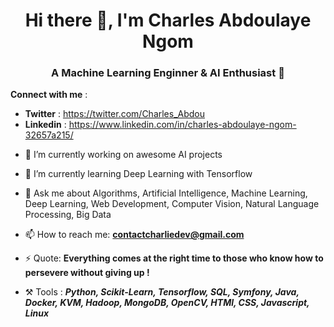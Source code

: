 <h1 align="center"> Hi there 👋, I'm Charles Abdoulaye Ngom </h1>


<h3 align="center"> A Machine Learning Enginner & AI Enthusiast 🙂 </h3>

**Connect with me** : 
* **Twitter** : https://twitter.com/Charles_Abdou
* **Linkedin** : https://www.linkedin.com/in/charles-abdoulaye-ngom-32657a215/

- 🔭 I’m currently working on awesome AI projects
- 🌱 I’m currently learning Deep Learning with Tensorflow
- 💬 Ask me about Algorithms, Artificial Intelligence, Machine Learning, Deep Learning, Web Development, Computer Vision, Natural Language Processing, Big Data

- 📫 How to reach me: **contactcharliedev@gmail.com**

- ⚡ Quote: **Everything comes at the right time to those who know how to persevere without giving up !**

- ⚒️ Tools :  ***Python, Scikit-Learn, Tensorflow, SQL, Symfony, Java, Docker, KVM, Hadoop, MongoDB, OpenCV, HTMl, CSS, Javascript, Linux***



